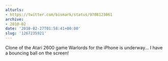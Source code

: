 ```yaml
---
alturls:
- https://twitter.com/bismark/status/9708123061
archive:
- 2010-02
date: '2010-02-27T01:58:41+00:00'
slug: '1267235921'
---
```


Clone of the Atari 2600 game Warlords for the iPhone is underway... I have a bouncing ball on the screen!

